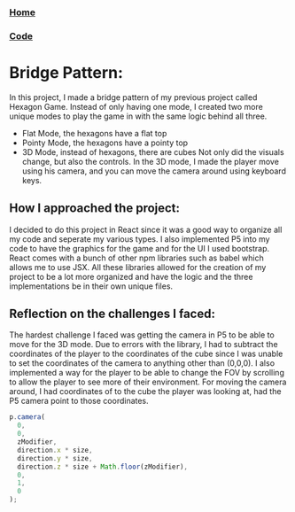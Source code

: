 ### [Home](index.html)
### [Code](https://github.com/mrprokoala/hexagon-game-react)

# Bridge Pattern: 
In this project, I made a bridge pattern of my previous project called Hexagon Game. Instead of only having one mode, I created two more
unique modes to play the game in with the same logic behind all three.
*   Flat Mode, the hexagons have a flat top
*   Pointy Mode, the hexagons have a pointy top
*   3D Mode, instead of hexagons, there are cubes
Not only did the visuals change, but also the controls.
In the 3D mode, I made the player move using his camera, and you can move the camera around using keyboard keys.

## How I approached the project: 
I decided to do this project in React since it was a good way to organize all my code and seperate my various types. I also implemented P5
into my code to have the graphics for the game and for the UI I used bootstrap. React comes with a bunch of other npm libraries such as
babel which allows me to use JSX. All these libraries allowed for the creation of my project to be a lot more organized and have the logic
and the three implementations be in their own unique files.
 
## Reflection on the challenges I faced: 
The hardest challenge I faced was getting the camera in P5 to be able to move for the 3D mode. Due to errors with the library, I had to
subtract the coordinates of the player to the coordinates of the cube since I was unable to set the coordinates of the camera to anything
other than (0,0,0). I also implemented a way for the player to be able to change the FOV by scrolling to allow the player to see more of
their environment. For moving the camera around, I had coordinates of to the cube the player was looking at, had the P5 camera point to
those coordinates.
```js
p.camera(
  0,
  0,
  zModifier,
  direction.x * size,
  direction.y * size,
  direction.z * size + Math.floor(zModifier),
  0,
  1,
  0
);
```
